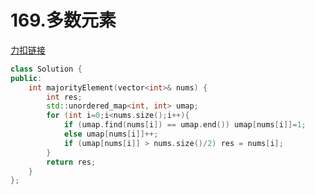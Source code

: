 # 169.多数元素

[力扣链接](https://leetcode.cn/problems/majority-element/description/)

```cpp
class Solution {
public:
    int majorityElement(vector<int>& nums) {
        int res;
        std::unordered_map<int, int> umap;
        for (int i=0;i<nums.size();i++){
            if (umap.find(nums[i]) == umap.end()) umap[nums[i]]=1;
            else umap[nums[i]]++;
            if (umap[nums[i]] > nums.size()/2) res = nums[i];
        }
        return res;
    }
};
```